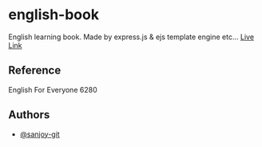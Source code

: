 # english-book
English learning book. Made by express.js &amp; ejs template engine etc...
[Live Link](https://learn.predictuse.com/)

## Reference
English For Everyone 6280

## Authors
- [@sanjoy-git](https://github.com/sanjoy-git)
